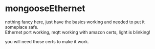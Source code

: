 # mongooseEthernet

nothing fancy here, just have the basics working and needed to put it someplace safe.  
Ethernet port working, mqtt working with amazon certs, light is blinking!  

you will need those certs to make it work.


